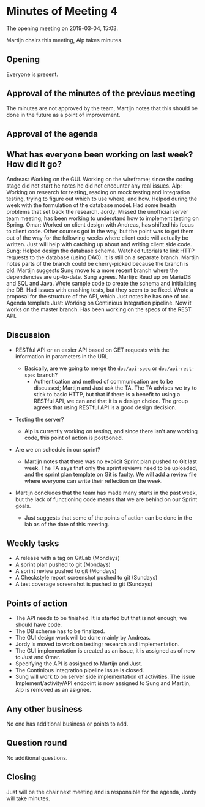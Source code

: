 # Minutes of Meeting 4

The opening meeting on 2019-03-04, 15:03.

Martijn chairs this meeting, Alp takes minutes.

## Opening

Everyone is present.

## Approval of the minutes of the previous meeting
The minutes are not approved by the team, Martijn notes that this should be done in the future as a point of improvement.

## Approval of the agenda

## What has everyone been working on last week? How did it go?
Andreas: Working on the GUI. Working on the wireframe; since the coding stage did not start he notes he did not encounter any real issues.
Alp: Working on research for testing, reading on mock testing and integration testing, trying to figure out which to use where, and how. Helped during the week with the formulation of the database model. Had some health problems that set back the research.
Jordy: Missed the unofficial server team meeting, has been working to understand how to implement testing on Spring.
Omar: Worked on client design with Andreas, has shifted his focus to client code. Other courses got in the way, but the point was to get them out of the way for the following weeks where client code will actually be written. Just will help with catching up about and writing client side code.
Sung: Helped design the database schema. Watched tutorials to link HTTP requests to the database (using DAO). It is still on a separate branch. Martijn notes parts of the branch could be cherry-picked because the branch is old. Martijn suggests Sung move to a more recent branch where the dependencies are up-to-date. Sung agrees.
Martijn: Read up on MariaDB and SQL and Java. Wrote sample code to create the schema and initializing the DB. Had issues with crashing tests, but they seem to be fixed. Wrote a proposal for the structure of the API, which Just notes he has one of too. Agenda template
Just: Working on Continious Integration pipeline. Now it works on the master branch. Has been working on the specs of the REST API.

## Discussion
- RESTful API or an easier API based on GET requests with the information in parameters
in the URL
    - Basically, are we going to merge the `doc/api-spec` or `doc/api-rest-spec` branch?
        - Authentication and method of communication are to be discussed; Martijn and Just ask the TA. The TA advises we try to stick to basic HTTP, but that if there is a benefit to using a RESTful API, we can and that it is a design choice. The group agrees that using RESTful API is a good design decision.

- Testing the server?
    - Alp is currently working on testing, and since there isn't any working code, this point of action is postponed.

- Are we on schedule in our sprint?
    - Martijn notes that there was no explicit Sprint plan pushed to Git last week. The TA says that only the sprint reviews need to be uploaded, and the sprint plan template on Git is faulty. We will add a review file where everyone can write their reflection on the week.

- Martijn concludes that the team has made many starts in the past week, but the lack of functioning code means that we are behind on our Sprint goals.
    - Just suggests that some of the points of action can be done in the lab as of the date of this meeting.


## Weekly tasks
* A release with a tag on GitLab (Mondays)
* A sprint plan pushed to git (Mondays)
* A sprint review pushed to git (Mondays)
* A Checkstyle report screenshot pushed to git (Sundays)
* A test coverage screenshot is pushed to git (Sundays)

## Points of action
* The API needs to be finished. It is started but that is not enough; we should have code.
* The DB scheme has to be finalized.
* The GUI design work will be done mainly by Andreas.
* Jordy is moved to work on testing; research and implementation.
* The GUI implementation is created as an issue, it is assigned as of now to Just and Omar.
* Specifying the API is assigned to Martijn and Just.
* The Continious Integration pipeline issue is closed.
* Sung will work to on server side implementation of activities. The issue Implement/activity/API endpoint is now assigned to Sung and Martijn, Alp is removed as an asignee.


## Any other business
No one has additional business or points to add.

## Question round
No additional questions.

## Closing
Just will be the chair next meeting and is responsible for the agenda, Jordy will take minutes.

